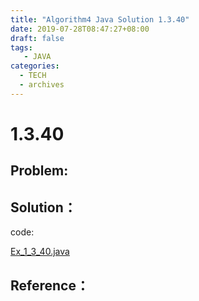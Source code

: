 ```yaml
---
title: "Algorithm4 Java Solution 1.3.40"
date: 2019-07-28T08:47:27+08:00
draft: false
tags:
   - JAVA
categories:
  - TECH
  - archives
---
```



# 1.3.40

## Problem:


## Solution：

code:

[Ex_1_3_40.java](./Ex_1_3_40.java)


## Reference：


